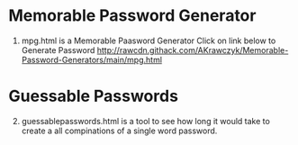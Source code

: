 # Memorable Password Generator
1. mpg.html is a Memorable Paasword Generator
   Click on link below to Generate Password
   http://rawcdn.githack.com/AKrawczyk/Memorable-Password-Generators/main/mpg.html

# Guessable Passwords
2. guessablepasswords.html is a tool to see how long it would take to create a
   all compinations of a single word password.
